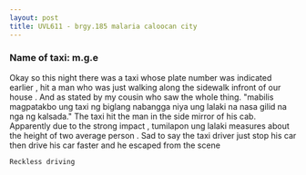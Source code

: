 ```yaml
---
layout: post
title: UVL611 - brgy.185 malaria caloocan city
---
```


### Name of taxi: m.g.e

Okay so this night there was a taxi whose plate number was indicated earlier , hit a man who was just walking along the sidewalk infront of our house . And as stated by my cousin who saw the whole thing. "mabilis magpatakbo ung taxi ng biglang nabangga niya ung lalaki na nasa gilid na nga ng kalsada." The taxi hit the man in the side mirror of his cab. Apparently due to the strong impact , tumilapon ung lalaki  measures about the height of two average person . Sad to say the taxi driver just stop his car then drive his car faster and he escaped from the scene

```Reckless driving```
